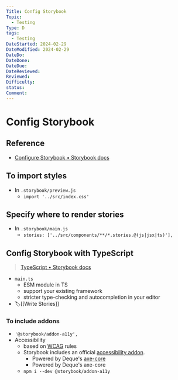 ```yaml
---
Title: Config Storybook
Topic:
  - Testing
Type: D
tags:
  - Testing
DateStarted: 2024-02-29
DateModified: 2024-02-29
DateDo: 
DateDone: 
DateDue: 
DateReviewed: 
Reviewed: 
Difficulty: 
status: 
Comment:
---
```

# Config Storybook
## Reference
- [Configure Storybook • Storybook docs](https://storybook.js.org/docs/configure)

## To import styles
- In `.storybook/preview.js`
    - `import '../src/index.css'`

## Specify where to render stories
- In `.storybook/main.js`
    - `stories: ['../src/components/**/*.stories.@(js|jsx|ts)'],`

## Config Storybook with TypeScript
>[TypeScript • Storybook docs](https://storybook.js.org/docs/configure/typescript)
- `main.ts` 
	- ESM module in TS
	- support your existing framework
	- stricter type-checking and autocompletion in your editor
- 🏷️[[Write Stories]]
### To include addons
- `'@storybook/addon-a11y',`
- Accessibility
    - based on [WCAG](https://www.w3.org/WAI/standards-guidelines/wcag/) rules
    - Storybook includes an official [accessibility addon](https://storybook.js.org/addons/@storybook/addon-a11y).
        - Powered by Deque's [axe-core](https://github.com/dequelabs/axe-core)
        - Powered by Deque's axe-core
    - `npm i --dev @storybook/addon-a11y `

